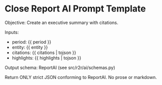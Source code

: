 # Close Report AI Prompt Template

Objective: Create an executive summary with citations.

Inputs:

- period: {{ period }}
- entity: {{ entity }}
- citations: {{ citations | tojson }}
- highlights: {{ highlights | tojson }}

Output schema: ReportAI (see src/r2r/ai/schemas.py)

Return ONLY strict JSON conforming to ReportAI. No prose or markdown.
